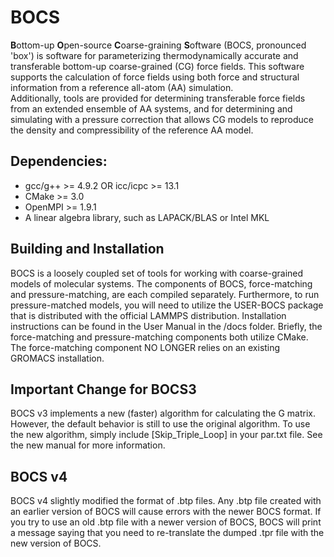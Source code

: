 # BOCS

**B**ottom-up **O**pen-source **C**oarse-graining **S**oftware (BOCS, pronounced 'box') is 
software for  parameterizing  thermodynamically  accurate  and transferable bottom-up 
coarse-grained (CG) force fields.  This software supports the calculation of force fields 
using both force and structural information from a reference all-atom (AA) simulation.  
Additionally, tools are provided for determining transferable force fields from an extended 
ensemble of AA systems, and for determining and simulating with a pressure correction that 
allows CG models to reproduce the density and compressibility of the reference AA model.

## Dependencies:
* gcc/g++ >= 4.9.2 OR icc/icpc >= 13.1
* CMake >= 3.0
* OpenMPI >= 1.9.1
* A linear algebra library, such as LAPACK/BLAS or Intel MKL

## Building and Installation
BOCS is a loosely coupled set of tools for working with coarse-grained models of molecular
systems. The components of BOCS, force-matching and pressure-matching, are each compiled separately. 
Furthermore, to run pressure-matched models, you will need to utilize the USER-BOCS package that is
distributed with the official LAMMPS distribution. Installation instructions can be found in the User 
Manual in the /docs folder. Briefly, the force-matching and pressure-matching components both utilize 
CMake. The force-matching component NO LONGER relies on an existing GROMACS installation.

## Important Change for BOCS3
BOCS v3 implements a new (faster) algorithm for calculating the G matrix. However, the default behavior is
still to use the original algorithm. To use the new algorithm, simply include [Skip_Triple_Loop] in your
par.txt file. See the new manual for more information.

## BOCS v4 
BOCS v4 slightly modified the format of .btp files. Any .btp file created with an earlier version of BOCS
will cause errors with the newer BOCS format. If you try to use an old .btp file with a newer version of
BOCS, BOCS will print a message saying that you need to re-translate the dumped .tpr file with the new
version of BOCS. 
